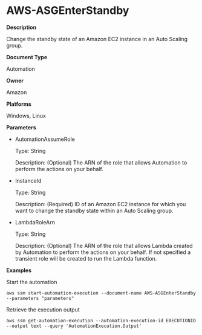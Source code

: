 # AWS\-ASGEnterStandby<a name="automation-aws-asgenterstandby"></a>

**Description**

Change the standby state of an Amazon EC2 instance in an Auto Scaling group\.

**Document Type**

Automation

**Owner**

Amazon

**Platforms**

Windows, Linux

**Parameters**
+ AutomationAssumeRole

  Type: String

  Description: \(Optional\) The ARN of the role that allows Automation to perform the actions on your behalf\.
+ InstanceId

  Type: String

  Description: \(Required\) ID of an Amazon EC2 instance for which you want to change the standby state within an Auto Scaling group\.
+ LambdaRoleArn

  Type: String

  Description: \(Optional\) The ARN of the role that allows Lambda created by Automation to perform the actions on your behalf\. If not specified a transient role will be created to run the Lambda function\.

**Examples**

Start the automation

```
aws ssm start-automation-execution --document-name AWS-ASGEnterStandby --parameters "parameters"
```

Retrieve the execution output

```
aws ssm get-automation-execution --automation-execution-id EXECUTIONID --output text --query 'AutomationExecution.Output'
```